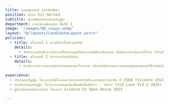 ```yaml
---
title: นายชญานนท์ กุลวิภัชวัฒนา
position: พรรค Sci-Served
subtitle: ผู้ลงสมัครตำแหน่งเหรัญญิก
department: ภาควิชาเคมีเทคนิค ชั้นปีที่ 2
image: "/images/08_เหรัญญิก.webp"
layout: "@/layouts/CandidateLayout.astro"
policies:
  - title: นโยบายที่ 1 ความโปร่งใสพร้อมเสิร์ฟ
    details:
      - จัดทําระบบบันทึกการเบิกจ่ายที่ครอบคลุมตั้งแต่การอนุมัติงบประมาณ เริ่มต้นการดําเนินการใช้จ่าย ไปจนถึงการปิดโครงการ โดยมีการจัดเก็บข้อมูลอย่างเป็นระบบและสามารถตรวจสอบย้อนกลับได้อย่างโปร่งใสและมีประสิทธิภาพ
  - title: นโยบายที่ 2 พิจารณาก่อนเสิร์ฟงบ
    details:
      - ดําเนินการตรวจสอบงบประมาณของแต่ละโครงการ พร้อมทั้งพิจารณาความสมเหตุสมผลของค่าใช้จ่ายต่อวัตถุประสงค์ เพื่อให้มั่นใจว่างบประมาณถูกใช้ให้เกิดประโยชน์สูงสุดต่อนิสิตคณะวิทยาศาสตร์
  
experience:
  - ประธานเหรัญญิก โครงการเปิดโลกคณะวิทยาศาสตร์จุฬาลงกรณ์มหาวิทยาลัย ปี 2568 (Science Chula Open House 2025)
  - รองประธานเหรัญญิก โครงการถนนคนเดินเชื่อมสัมพันธ์วิศวฯ - วิทยาฯ (Vid Love Vid U 2025)
  - ผู้ช่วยประธานฝ่ายการเงิน โครงการ Science CU Open House 2025

---
```


